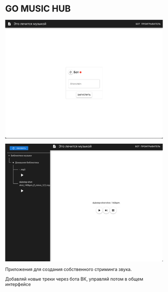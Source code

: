 # GO MUSIC HUB

![img.png](examples/img.png)

![img_2.png](examples/img_2.png)

Приложения для создания собственного стриминга звука. 

Добавляй новые треки через бота ВК, управляй потом в общем интерфейсе